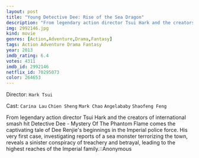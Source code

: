 ```yaml
---
layout: post
title: "Young Detective Dee: Rise of the Sea Dragon"
description: "From legendary action director Tsui Hark and the creators of international smash hit Detective Dee - Mystery Of The Phantom Flame comes the captivating tale of Dee Renjie's beginnings in the Imperial police force. His very first case, investigating reports of a sea monster terrorizing the town, reveals a sinister conspiracy of treachery and betrayal, leading to the highest reaches of the Imperial family..."
img: 2992146.jpg
kind: movie
genres: [Action,Adventure,Drama,Fantasy]
tags: Action Adventure Drama Fantasy 
year: 2013
imdb_rating: 6.4
votes: 4311
imdb_id: 2992146
netflix_id: 70295073
color: 264653
---
```

Director: `Hark Tsui`  

Cast: `Carina Lau` `Chien Sheng` `Mark Chao` `Angelababy` `Shaofeng Feng` 

From legendary action director Tsui Hark and the creators of international smash hit Detective Dee - Mystery Of The Phantom Flame comes the captivating tale of Dee Renjie's beginnings in the Imperial police force. His very first case, investigating reports of a sea monster terrorizing the town, reveals a sinister conspiracy of treachery and betrayal, leading to the highest reaches of the Imperial family.::Anonymous
